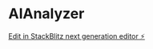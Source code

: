 # AIAnalyzer

[Edit in StackBlitz next generation editor ⚡️](https://stackblitz.com/~/github.com/vi1185/AIAnalyzer)